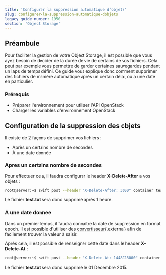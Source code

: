 ```yaml
---
title: 'Configurer la suppression automatique d’objets'
slug: configurer-la-suppression-automatique-dobjets
legacy_guide_number: 1950
section: 'Object Storage'
---
```


## Préambule
Pour faciliter la gestion de votre Object Storage, il est possible que vous ayez besoin de décider de la durée de vie de certains de vos fichiers. Cela peut par exemple vous permettre de garder certaines sauvegardes pendant un laps de temps défini. Ce guide vous explique donc comment supprimer des fichiers de manière automatique après un certain délai, ou a une date en particulier.


### Prérequis
- Préparer l'environnement pour utiliser l'API OpenStack
- Charger les variables d'environnement OpenStack


## Configuration de la suppression des objets
Il existe de 2 façons de supprimer vos fichiers :

- Après un certains nombre de secondes
- À une date donnée


### Apres un certains nombre de secondes
Pour effectuer cela, il faudra configurer le header  **X-Delete-After**  a vos objets :


```bash
root@server:~$ swift post --header "X-Delete-After: 3600" container test.txt
```

Le fichier  **test.txt**  sera donc supprimé après 1 heure.


### A une date donnee
Dans un premier temps, il faudra connaitre la date de suppression en format epoch. Il est possible d'utiliser des [convertisseur](http://www.epochconverter.com/){.external} afin de facilement trouver la valeur à saisir.

Après cela, il est possible de renseigner cette date dans le header  **X-Delete-At**  :


```bash
root@server:~$ swift post --header "X-Delete-At: 1448928000" container test.txt
```

Le fichier  **test.txt**  sera donc supprimé le 01 Décembre 2015.